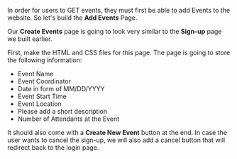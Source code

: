 <!--title={Add Events Page}-->

In order for users to GET events, they must first be able to add Events to the website. So let's build the **Add Events** Page. 



Our **Create Events** page is going to look very similar to the **Sign-up** page we built earlier. 



First, make the HTML and CSS files for this page. The page is going to store the following information:

- Event Name
- Event Coordinator
- Date in form of MM/DD/YYYY
- Event Start Time
- Event Location
- Please add a short description
- Number of Attendants at the Event

It should also come with a **Create New Event** button at the end. In case the user wants to cancel the sign-up, we will also add a cancel button that will redirect back to the login page.